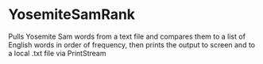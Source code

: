 # YosemiteSamRank
Pulls Yosemite Sam words from a text file and compares them to a list of English words in order of frequency, then prints the output to screen and to a local .txt file via PrintStream
